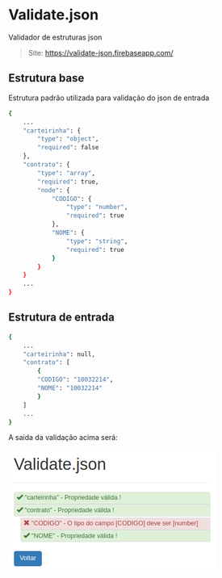 # Validate.json
Validador de estruturas json

> Site: <a href="https://validate-json.firebaseapp.com/" target="_blank">https://validate-json.firebaseapp.com/</a>

## Estrutura base
Estrutura padrão utilizada para validação do json de entrada

``` bash
{
    ...
    "carteirinha": {
        "type": "object",
        "required": false
    },
    "contrato": {
        "type": "array",
        "required": true,
        "node": {
            "CODIGO": {
                "type": "number",
                "required": true
            },
            "NOME": {
                "type": "string",
                "required": true
            }
        }
    }
    ...
}
```

## Estrutura de entrada

``` bash
{
    ...
    "carteirinha": null,
    "contrato": [
        {
        "CODIGO": "10032214",
        "NOME": "10032214"
        }
    ]
    ...
}
```

A saida da validação acima será:

![alt text](public/retorno_validate.png)